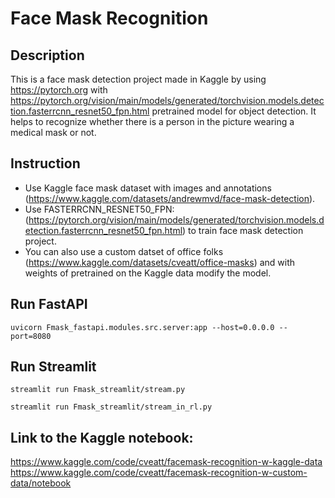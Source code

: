 # Face Mask Recognition
## Description
This is a face mask detection project made in Kaggle by using https://pytorch.org with https://pytorch.org/vision/main/models/generated/torchvision.models.detection.fasterrcnn_resnet50_fpn.html pretrained model for object detection. It helps to recognize whether there is a person in the picture wearing a medical mask or not. 
## Instruction
+ Use Kaggle face mask dataset with images and annotations (https://www.kaggle.com/datasets/andrewmvd/face-mask-detection).
+ Use FASTERRCNN_RESNET50_FPN: (https://pytorch.org/vision/main/models/generated/torchvision.models.detection.fasterrcnn_resnet50_fpn.html) to train face mask detection project.
+ You can also use a custom datset of office folks (https://www.kaggle.com/datasets/cveatt/office-masks) and with weights of pretrained on the Kaggle data modify the model.
## Run FastAPI
```
uvicorn Fmask_fastapi.modules.src.server:app --host=0.0.0.0 --port=8080
```

## Run Streamlit
```
streamlit run Fmask_streamlit/stream.py
```
```
streamlit run Fmask_streamlit/stream_in_rl.py
```
## Link to the Kaggle notebook:
https://www.kaggle.com/code/cveatt/facemask-recognition-w-kaggle-data
https://www.kaggle.com/code/cveatt/facemask-recognition-w-custom-data/notebook
